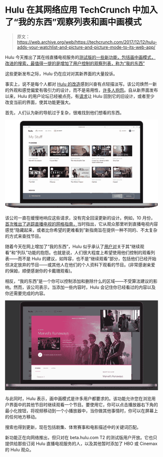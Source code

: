 # Hulu 在其网络应用 TechCrunch 中加入了“我的东西”观察列表和画中画模式

> 原文：<https://web.archive.org/web/https://techcrunch.com/2017/12/12/hulu-adds-your-watchlist-and-picture-and-picture-mode-to-its-web-app/>

Hulu 今天推出了其在线直播电视服务的[测试版的一些新功能，包括画中画模式，改进的搜索，最值得一提的是增加了用户控制的观察列表，称为“我的东西”](https://web.archive.org/web/20221207093559/http://beta.hulu.com/)

这些更新发布之际，Hulu 仍在应对对其新界面的大量投诉。

事实上，说不是每个人都对 [Hulu 的改造](https://web.archive.org/web/20221207093559/https://beta.techcrunch.com/2017/05/03/hands-on-with-hulus-new-live-tv-service/)感到兴奋有点轻描淡写。该公司焕然一新的外观和感觉偏爱有吸引力的设计，而不是易用性，[许多人抱怨](https://web.archive.org/web/20221207093559/https://hulu.uservoice.com/forums/595864-experience/suggestions/31402939-please-change-the-layout-of-hulu-back)。自从新界面发布以来，Hulu 的用户论坛已经被点亮，有[请求](https://web.archive.org/web/20221207093559/https://hulu.uservoice.com/forums/595864-experience/suggestions/31402939-please-change-the-layout-of-hulu-back)让 Hulu 回到它的旧设计，或者至少改变当前的界面，使其功能更强大。

首先，人们认为新的导航过于复杂，很难找到他们想看的东西。

![](img/272dfc84ff57f6869a47b05cb5498db7.png)

该公司一直在缓慢地响应这些请求，没有完全回滚更新的设计。例如，10 月份，[首次推出了追踪直播电视的网格指南，](https://web.archive.org/web/20221207093559/https://beta.techcrunch.com/2017/10/11/hulu-responds-to-user-complaints-with-a-grid-guide-for-live-tv/)当时指出，它从观众那里听到直播电视内容感觉“隐藏起来，或者比你希望的更难看到”新指南旨在提供一种不同的、不太复杂的方式来查找节目。

随着今天在网上增加了“我的东西”，Hulu 似乎承认了[用户对](https://web.archive.org/web/20221207093559/https://hulu.uservoice.com/forums/595864-experience/suggestions/31506214-please-bring-back-the-queue)关于其“继续观看”和“列队”功能的抱怨。也就是说，人们很大程度上希望使用他们控制的观看列表——而不是 Hulu 的建议，如阵容，也不是“继续观看”部分，包括他们已经开始但决定放弃的节目——或其他人在他们的个人资料下观看的节目。(非常感谢亲爱的保姆，顺便感谢你的卡戴珊观看)。

相反，“我的东西”是一个你可以控制添加和删除什么的区域——不受算法建议的影响。然而，该公司表示，当添加一些内容时，Hulu 会记住你已经看过的内容以及你还需要完成的内容。

![](img/c43bf14cf2bc3bcaa43854095247935d.png)

与此同时，Hulu 表示，画中画模式是许多用户都要求的。该功能允许您在浏览用户界面中的其他节目时继续观看一个节目。要使用它，你可以点击播放器右下角的最小化按钮，将视频移动到一个小播放器中，当你做其他事情时，你可以在屏幕上的任何地方移动。

搜索也得到更新，现在包括剧集、体育赛事和电影描述中的关键词匹配。

新功能正在向网络推出，但只对在 beta.hulu.com T2 的测试版用户开放。它也只提供给那些订阅 Hulu 直播电视服务的人，以及其他暂时添加了 HBO 或 Cinemax 的 Hulu 观众。